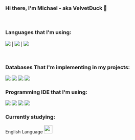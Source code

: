 ### Hi there, I'm Michael - aka VelvetDuck 👋

<br />

### Languages that I'm using:

<img src="https://img.shields.io/badge/Java-ED8B00?style=for-the-badge&logo=java&logoColor=white" /> |
<img src="https://img.shields.io/badge/HTML5-E34F26?style=for-the-badge&logo=html5&logoColor=white" /> |
<img src="https://img.shields.io/badge/CSS3-1572B6?style=for-the-badge&logo=css3&logoColor=white" />

<br />

### Databases That I'm implementing in my projects:

<img src="https://img.shields.io/badge/MySQL-00000F?style=for-the-badge&logo=mysql&logoColor=white" />
<img src="https://img.shields.io/badge/PostgreSQL-316192?style=for-the-badge&logo=postgresql&logoColor=white" />
<img src="https://img.shields.io/badge/MongoDB-white?style=for-the-badge&logo=mongodb&logoColor=4EA94B" />
<img src="https://img.shields.io/badge/redis-%23DD0031.svg?&style=for-the-badge&logo=redis&logoColor=white"/>

<br />

### Programming IDE that I'm using:

<img src="https://img.shields.io/badge/Eclipse-2C2255?style=for-the-badge&logo=eclipse&logoColor=white" />
<img src="https://img.shields.io/badge/IntelliJIDEA-000000.svg?style=for-the-badge&logo=intellij-idea&logoColor=white" />
<img src="https://img.shields.io/badge/Notepad++-90E59A.svg?style=for-the-badge&logo=notepad%2B%2B&logoColor=black" />
<img src="https://img.shields.io/badge/Atom-66595C?style=for-the-badge&logo=Atom&logoColor=white" />

### Currently studying:

English Language <img src="https://seeklogo.com/images/U/usa-flag-logo-F080109EF3-seeklogo.com.png" width="26px">



[website]: https://github.com/VelvetDuck
